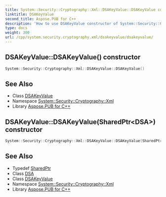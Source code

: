 ```yaml
---
title: System::Security::Cryptography::Xml::DSAKeyValue::DSAKeyValue constructor
linktitle: DSAKeyValue
second_title: Aspose.PUB for C++
description: 'How to use DSAKeyValue constructor of System::Security::Cryptography::Xml::DSAKeyValue class in C++.'
type: docs
weight: 300
url: /cpp/system.security.cryptography.xml/dsakeyvalue/dsakeyvalue/
---
```

## DSAKeyValue::DSAKeyValue() constructor




```cpp
System::Security::Cryptography::Xml::DSAKeyValue::DSAKeyValue()
```

## See Also

* Class [DSAKeyValue](../)
* Namespace [System::Security::Cryptography::Xml](../../)
* Library [Aspose.PUB for C++](../../../)
## DSAKeyValue::DSAKeyValue(SharedPtr\<DSA\>) constructor




```cpp
System::Security::Cryptography::Xml::DSAKeyValue::DSAKeyValue(SharedPtr<DSA> key)
```

## See Also

* Typedef [SharedPtr](../../../system/sharedptr/)
* Class [DSA](../../../system.security.cryptography/dsa/)
* Class [DSAKeyValue](../)
* Namespace [System::Security::Cryptography::Xml](../../)
* Library [Aspose.PUB for C++](../../../)
